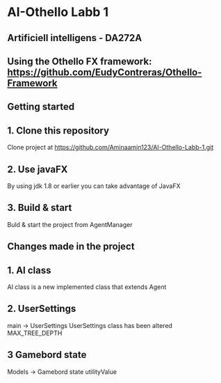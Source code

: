 # AI-Othello Labb 1 
## Artificiell intelligens - DA272A

## Using the Othello FX framework: https://github.com/EudyContreras/Othello-Framework

## Getting started

## 1. Clone this repository
Clone project at https://github.com/Aminaamin123/AI-Othello-Labb-1.git

## 2. Use javaFX
By using jdk 1.8 or earlier you can take advantage of JavaFX

## 3. Build & start 
Buld & start the project from AgentManager


## Changes made in the project

## 1. AI class
AI class is a new implemented class that extends Agent

## 2. UserSettings
main -> UserSettings
UserSettings class has been altered
MAX_TREE_DEPTH

## 3 Gamebord state 
Models -> Gamebord state 
utilityValue

